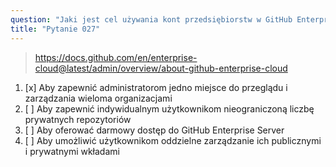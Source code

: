 ```yaml
---
question: "Jaki jest cel używania kont przedsiębiorstw w GitHub Enterprise Cloud?"
title: "Pytanie 027"
---
```


> https://docs.github.com/en/enterprise-cloud@latest/admin/overview/about-github-enterprise-cloud
1. [x] Aby zapewnić administratorom jedno miejsce do przeglądu i zarządzania wieloma organizacjami
1. [ ] Aby zapewnić indywidualnym użytkownikom nieograniczoną liczbę prywatnych repozytoriów
1. [ ] Aby oferować darmowy dostęp do GitHub Enterprise Server
1. [ ] Aby umożliwić użytkownikom oddzielne zarządzanie ich publicznymi i prywatnymi wkładami
